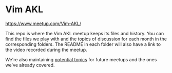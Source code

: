 # Vim AKL

https://www.meetup.com/Vim-AKL/

This repo is where the Vim AKL meetup keeps its files and history. You can find the files we play with and the topics of discussion for each month in the corresponding folders. The README in each folder will also have a link to the video recorded during the meetup.

We're also maintaining [potential topics](potential-topics.md) for future meetups and the ones we've already covered.
